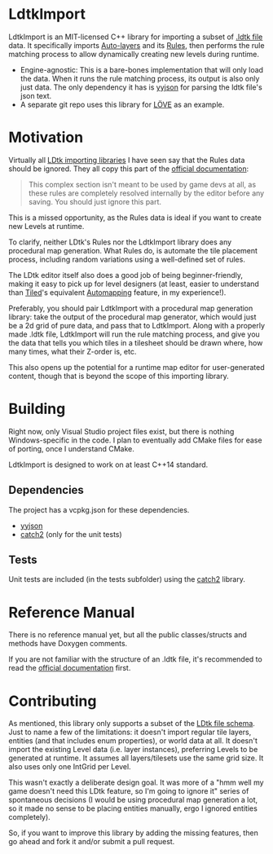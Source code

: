 # LdtkImport

LdtkImport is an MIT-licensed C++ library for importing a subset of [.ldtk file](https://ldtk.io/json/) data. It specifically imports [Auto-layers](https://ldtk.io/docs/general/auto-layers/) and its [Rules](https://ldtk.io/docs/general/auto-layers/auto-layer-rules/), then performs the rule matching process to allow dynamically creating new levels during runtime.

* Engine-agnostic: This is a bare-bones implementation that will only load the data. When it runs the rule matching process, its output is also only just data. The only dependency it has is [yyjson](https://github.com/ibireme/yyjson) for parsing the ldtk file's json text.
* A separate git repo uses this library for [LÖVE](https://github.com/love2d/love) as an example.


# Motivation

Virtually all [LDtk importing libraries](https://ldtk.io/api/) I have seen say that the Rules data should be ignored. They all copy this part of the [official documentation](https://ldtk.io/json/#ldtk-AutoRuleDef):

>This complex section isn't meant to be used by game devs at all, as these rules are completely resolved internally by the editor before any saving. You should just ignore this part.

This is a missed opportunity, as the Rules data is ideal if you want to create new Levels at runtime.

To clarify, neither LDtk's Rules nor the LdtkImport library does any procedural map generation. What Rules do, is automate the tile placement process, including random variations using a well-defined set of rules.

The LDtk editor itself also does a good job of being beginner-friendly, making it easy to pick up for level designers (at least, easier to understand than [Tiled](https://www.mapeditor.org/)'s equivalent [Automapping](https://doc.mapeditor.org/en/stable/manual/automapping/) feature, in my experience!).

Preferably, you should pair LdtkImport with a procedural map generation library: take the output of the procedural map generator, which would just be a 2d grid of pure data, and pass that to LdtkImport. Along with a properly made .ldtk file, LdtkImport will run the rule matching process, and give you the data that tells you which tiles in a tilesheet should be drawn where, how many times, what their Z-order is, etc.

This also opens up the potential for a runtime map editor for user-generated content, though that is beyond the scope of this importing library.


# Building

Right now, only Visual Studio project files exist, but there is nothing Windows-specific in the code. I plan to eventually add CMake files for ease of porting, once I understand CMake.

LdtkImport is designed to work on at least C++14 standard.


## Dependencies

The project has a vcpkg.json for these dependencies.

* [yyjson](https://github.com/ibireme/yyjson)
* [catch2](https://github.com/catchorg/Catch2) (only for the unit tests)


## Tests

Unit tests are included (in the tests subfolder) using the [catch2](https://github.com/catchorg/Catch2) library.


# Reference Manual

There is no reference manual yet, but all the public classes/structs and methods have Doxygen comments.

If you are not familiar with the structure of an .ldtk file, it's recommended to read the [official documentation](https://ldtk.io/docs/game-dev/json-overview/) first.


# Contributing

As mentioned, this library only supports a subset of the [LDtk file schema](https://ldtk.io/files/JSON_SCHEMA.json). Just to name a few of the limitations: it doesn't import regular tile layers, entities (and that includes enum properties), or world data at all. It doesn't import the existing Level data (i.e. layer instances), preferring Levels to be generated at runtime. It assumes all layers/tilesets use the same grid size. It also uses only one IntGrid per Level.

This wasn't exactly a deliberate design goal. It was more of a "hmm well my game doesn't need this LDtk feature, so I'm going to ignore it" series of spontaneous decisions (I would be using procedural map generation a lot, so it made no sense to be placing entities manually, ergo I ignored entities completely).

So, if you want to improve this library by adding the missing features, then go ahead and fork it and/or submit a pull request.
